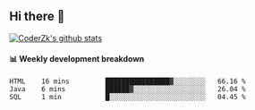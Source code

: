 ## Hi there 👋

[![CoderZk's github stats](https://github-readme-stats.vercel.app/api?username=zhoukuo123&show_icons=true&count_private=true)](https://github.com/anuraghazra/github-readme-stats)

#### :bar_chart: Weekly development breakdown

<!--START_SECTION:waka-->
```text
HTML    16 mins         ████████████████▓░░░░░░░░   66.16 % 
Java    6 mins          ██████▓░░░░░░░░░░░░░░░░░░   26.04 % 
SQL     1 min           █░░░░░░░░░░░░░░░░░░░░░░░░   04.45 % 
```
<!--END_SECTION:waka-->

